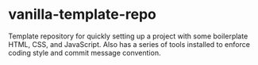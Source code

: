 # vanilla-template-repo
Template repository for quickly setting up a project with some boilerplate HTML, CSS, and JavaScript. Also has a series of tools installed to enforce coding style and commit message convention.
